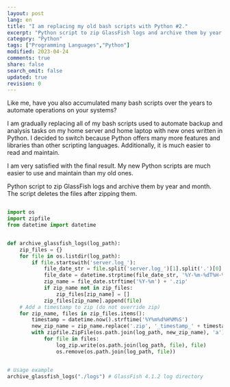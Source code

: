 ```yaml
---
layout: post
lang: en
title: "I am replacing my old bash scripts with Python #2."
excerpt: "Python script to zip GlassFish logs and archive them by year and month. The script deletes the files after zipping them."
category: "Python"
tags: ["Programming Languages","Python"]
modified: 2023-04-24
comments: true
share: false
search_omit: false
updated: true
revision: 0
---
```


Like me, have you also accumulated many bash scripts over the years to automate operations on your systems?

I am gradually replacing all of my bash scripts used to automate backup and analysis tasks on my home server and home laptop with new ones written in Python. I decided to switch because Python offers many more features and libraries than other scripting languages. Additionally, it is much easier to read and maintain.

I am very satisfied with the final result. My new Python scripts are much easier to use and maintain than my old ones.

Python script to zip GlassFish logs and archive them by year and month. The script deletes the files after zipping them.


```python

import os
import zipfile
from datetime import datetime


def archive_glassfish_logs(log_path):
    zip_files = {}
    for file in os.listdir(log_path):
        if file.startswith('server.log_'):
            file_date_str = file.split('server.log_')[1].split('.')[0]
            file_date = datetime.strptime(file_date_str, '%Y-%m-%dT%H-%M-%S')
            zip_name = file_date.strftime('%Y-%m') + '.zip'
            if zip_name not in zip_files:
                zip_files[zip_name] = []
            zip_files[zip_name].append(file)
    # Add a timestamp to zip (do not override zip)
    for zip_name, files in zip_files.items():
        timestamp = datetime.now().strftime('%Y%m%d%H%M%S')
        new_zip_name = zip_name.replace('.zip', '_timestamp_' + timestamp + '.zip')
        with zipfile.ZipFile(os.path.join(log_path, new_zip_name), 'a') as log_zip:
            for file in files:
                log_zip.write(os.path.join(log_path, file), file)
                os.remove(os.path.join(log_path, file))


# Usage example
archive_glassfish_logs("./logs") # GlassFish 4.1.2 log directory

```


